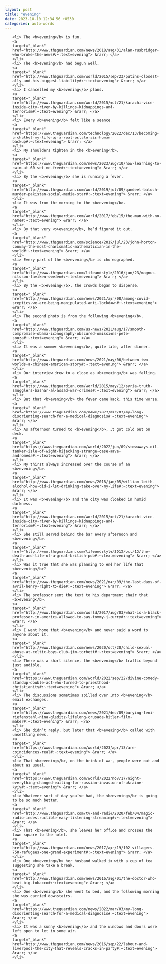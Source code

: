 ```yaml
---
layout: post
title: "evening"
date: 2023-10-10 12:34:56 +0530
categories: auto-words
---
```

<ol>

    <li> The <b>evening</b> is fun.
    <a 
    target="_blank" 
    href="http://www.theguardian.com/news/2018/aug/31/alan-rusbridger-who-broke-the-news#:~:text=evening"> &rarr; </a>
    </li>
    <li> The <b>evening</b> had begun well.
    <a 
    target="_blank" 
    href="http://www.theguardian.com/world/2015/sep/23/putins-closest-ally-and-his-biggest-liability#:~:text=evening"> &rarr; </a>
    </li>
    <li> I cancelled my <b>evening</b> plans.
    <a 
    target="_blank" 
    href="http://www.theguardian.com/world/2015/oct/21/karachi-vice-inside-city-riven-by-killings-kidnappings-and-terrorism#:~:text=evening"> &rarr; </a>
    </li>
    <li> Every <b>evening</b> felt like a seance.
    <a 
    target="_blank" 
    href="https://www.theguardian.com/technology/2022/dec/13/becoming-a-chatbot-my-life-as-a-real-estate-ais-human-backup#:~:text=evening"> &rarr; </a>
    </li>
    <li> My shoulders tighten in the <b>evening</b>.
    <a 
    target="_blank" 
    href="https://www.theguardian.com/news/2023/aug/10/how-learning-to-swim-at-60-set-me-free#:~:text=evening"> &rarr; </a>
    </li>
    <li> By the <b>evening</b> she is running a fever.
    <a 
    target="_blank" 
    href="http://www.theguardian.com/world/2019/jul/09/qandeel-baloch-murder-pakistan-social-media-star#:~:text=evening"> &rarr; </a>
    </li>
    <li> It was from the morning to the <b>evening</b>.
    <a 
    target="_blank" 
    href="http://www.theguardian.com/world/2017/feb/15/the-man-with-no-name#:~:text=evening"> &rarr; </a>
    </li>
    <li> By that very <b>evening</b>, he’d figured it out.
    <a 
    target="_blank" 
    href="http://www.theguardian.com/science/2015/jul/23/john-horton-conway-the-most-charismatic-mathematician-in-the-world#:~:text=evening"> &rarr; </a>
    </li>
    <li> Every part of the <b>evening</b> is choreographed.
    <a 
    target="_blank" 
    href="http://www.theguardian.com/lifeandstyle/2016/jun/23/magnus-nilsson-faviken-sweden#:~:text=evening"> &rarr; </a>
    </li>
    <li> By the <b>evening</b>, the crowds began to disperse.
    <a 
    target="_blank" 
    href="http://www.theguardian.com/news/2021/apr/08/among-covid-sceptics-we-are-being-manipulated-anti-lockdown#:~:text=evening"> &rarr; </a>
    </li>
    <li> The second photo is from the following <b>evening</b>.
    <a 
    target="_blank" 
    href="http://www.theguardian.com/us-news/2021/aug/17/smooth-compromise-obama-iconography-obscured-omissions-pete-souza#:~:text=evening"> &rarr; </a>
    </li>
    <li> It was a summer <b>evening</b>, quite late, after dinner.
    <a 
    target="_blank" 
    href="http://www.theguardian.com/news/2021/may/06/between-two-worlds-a-chinese-american-story#:~:text=evening"> &rarr; </a>
    </li>
    <li> Our interview drew to a close as <b>evening</b> was falling.
    <a 
    target="_blank" 
    href="http://www.theguardian.com/world/2015/may/12/syria-truth-smugglers-bashar-al-assad-war-crimes#:~:text=evening"> &rarr; </a>
    </li>
    <li> But that <b>evening</b> the fever came back, this time worse.
    <a 
    target="_blank" 
    href="https://www.theguardian.com/news/2022/mar/03/my-long-disorienting-search-for-a-medical-diagnosis#:~:text=evening"> &rarr; </a>
    </li>
    <li> As afternoon turned to <b>evening</b>, it got cold out on deck.
    <a 
    target="_blank" 
    href="https://www.theguardian.com/world/2022/jun/09/stowaways-oil-tanker-isle-of-wight-hijacking-strange-case-nave-andromeda#:~:text=evening"> &rarr; </a>
    </li>
    <li> My thirst always increased over the course of an <b>evening</b>.
    <a 
    target="_blank" 
    href="http://www.theguardian.com/news/2018/jan/05/william-leith-alcohol-how-did-i-let-drinking-take-over-my-life#:~:text=evening"> &rarr; </a>
    </li>
    <li> It was <b>evening</b> and the city was cloaked in humid darkness.
    <a 
    target="_blank" 
    href="http://www.theguardian.com/world/2015/oct/21/karachi-vice-inside-city-riven-by-killings-kidnappings-and-terrorism#:~:text=evening"> &rarr; </a>
    </li>
    <li> She still served behind the bar every afternoon and <b>evening</b>.
    <a 
    target="_blank" 
    href="http://www.theguardian.com/lifeandstyle/2015/oct/13/the-death-and-life-of-a-great-british-pub#:~:text=evening"> &rarr; </a>
    </li>
    <li> Was it true that she was planning to end her life that <b>evening</b>?
    <a 
    target="_blank" 
    href="http://www.theguardian.com/news/2021/mar/09/the-last-days-of-avril-henry-right-to-die#:~:text=evening"> &rarr; </a>
    </li>
    <li> The professor sent the text to his department chair that <b>evening</b>.
    <a 
    target="_blank" 
    href="http://www.theguardian.com/world/2017/aug/03/what-is-a-black-professor-in-america-allowed-to-say-tommy-j-curry#:~:text=evening"> &rarr; </a>
    </li>
    <li> I went home that <b>evening</b> and never said a word to anyone about it.
    <a 
    target="_blank" 
    href="http://www.theguardian.com/news/2020/oct/20/child-sexual-abuse-at-celtic-boys-club-jim-torbett#:~:text=evening"> &rarr; </a>
    </li>
    <li> There was a short silence, the <b>evening</b> traffic beyond just audible.
    <a 
    target="_blank" 
    href="https://www.theguardian.com/world/2022/sep/22/divine-comedy-standup-double-act-who-turned-to-priesthood-christianity#:~:text=evening"> &rarr; </a>
    </li>
    <li> The discussions sometimes spilled over into <b>evening</b> email exchanges.
    <a 
    target="_blank" 
    href="https://www.theguardian.com/news/2021/dec/09/burying-leni-riefenstahl-nina-gladitz-lifelong-crusade-hitler-film-maker#:~:text=evening"> &rarr; </a>
    </li>
    <li> She didn’t reply, but later that <b>evening</b> called with unsettling news.
    <a 
    target="_blank" 
    href="https://www.theguardian.com/world/2023/apr/13/are-coincidences-real#:~:text=evening"> &rarr; </a>
    </li>
    <li> That <b>evening</b>, on the brink of war, people were out and about as usual.
    <a 
    target="_blank" 
    href="https://www.theguardian.com/world/2022/nov/17/night-everything-changed-waiting-for-russian-invasion-of-ukraine-kyiv#:~:text=evening"> &rarr; </a>
    </li>
    <li> Whatever sort of day you’ve had, the <b>evening</b> is going to be so much better.
    <a 
    target="_blank" 
    href="http://www.theguardian.com/tv-and-radio/2020/feb/04/magic-radio-indestructible-easy-listening-streaming#:~:text=evening"> &rarr; </a>
    </li>
    <li> That <b>evening</b>, she leaves her office and crosses the town square to the hotel.
    <a 
    target="_blank" 
    href="http://www.theguardian.com/news/2017/apr/19/102-villagers-750-refugees-one-grand-experiment#:~:text=evening"> &rarr; </a>
    </li>
    <li> One <b>evening</b> her husband walked in with a cup of tea suggesting she take a break.
    <a 
    target="_blank" 
    href="http://www.theguardian.com/news/2016/aug/01/the-doctor-who-beat-big-tobacco#:~:text=evening"> &rarr; </a>
    </li>
    <li> One <b>evening</b> she went to bed, and the following morning she was carried downstairs.
    <a 
    target="_blank" 
    href="https://www.theguardian.com/news/2022/mar/03/my-long-disorienting-search-for-a-medical-diagnosis#:~:text=evening"> &rarr; </a>
    </li>
    <li> It was a sunny <b>evening</b> and the windows and doors were left open to let in some air.
    <a 
    target="_blank" 
    href="http://www.theguardian.com/news/2016/sep/22/labour-and-liverpool-the-city-that-reveals-cracks-in-party#:~:text=evening"> &rarr; </a>
    </li>